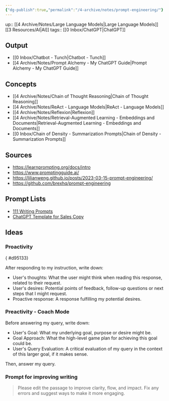```yaml
---
{"dg-publish":true,"permalink":"/4-archive/notes/prompt-engineering/"}
---
```


up:: [[4 Archive/Notes/Large Language Models\|Large Language Models]] [[3 Resources/AI\|AI]]
tags:: [[0 Inbox/ChatGPT\|ChatGPT]]

## Output
- [[0 Inbox/Chatbot - Tunch\|Chatbot - Tunch]]
- [[4 Archive/Notes/Prompt Alchemy - My ChatGPT Guide\|Prompt Alchemy - My ChatGPT Guide]]

## Concepts
- [[4 Archive/Notes/Chain of Thought Reasoning\|Chain of Thought Reasoning]]
- [[4 Archive/Notes/ReAct - Language Models\|ReAct - Language Models]]
- [[4 Archive/Notes/Reflexion\|Reflexion]]
- [[4 Archive/Notes/Retrieval-Augmented Learning - Embeddings and Documents\|Retrieval-Augmented Learning - Embeddings and Documents]]
- [[0 Inbox/Chain of Density - Summarization Prompts\|Chain of Density - Summarization Prompts]]

## Sources
- https://learnprompting.org/docs/intro
- https://www.promptingguide.ai/
- https://lilianweng.github.io/posts/2023-03-15-prompt-engineering/
- https://github.com/brexhq/prompt-engineering

## Prompt Lists
- [111 Writing Prompts](https://gigantic-grin-edb.notion.site/Prompt-Vault-e2bfc73890c046968d0a194089b2cbc2)
- [ChatGPT Template for Sales Copy](https://joserosado.notion.site/Chat-GPT-Templatize-Sales-Copy-de3b98e243bb48dea3c96a5bd1f18449)

## Ideas
### Proactivity
{ #d95133}


After responding to my instruction, write down:
- User's thoughts: What the user might think when reading this response, related to their request.
- User's desires: Potential points of feedback, follow-up questions or next steps that I might request.
- Proactive response: A response fulfilling my potential desires.

### Preactivity - Coach Mode
Before answering my query, write down:

- User's Goal: What my underlying goal, purpose or desire might be.
- Goal Approach: What the high-level game plan for achieving this goal could be.
- User's Query Evaluation: A critical evaluation of my query in the context of this larger goal, if it makes sense.

Then, answer my query.

### Prompt for improving writing
> Please edit the passage to improve clarity, flow, and impact. Fix any errors and suggest ways to make it more engaging.